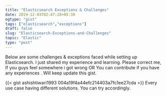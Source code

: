 ```yaml
---
title: "Elasticsearch Exceptions & Challenges"
date: 2019-12-03T02:47:28+05:30
ogtype: "gist"
tags: ["elasticsearch","exceptions"]
draft: false
slug: "Elasticsearch-Exceptions-and-Challenges"
topic: "Elastic"
type: "post"
---
```


Below are some challenges & exceptions faced while setting up Elasticsearch. I just shared my experience and learning. Please correct me, If you guys feel somewhere i got wrong OR You can contribute if you have any experiences . Will keep update this gist.

{{< gist ashishtiwari1993 004a19f4a44efc214403a7fc1ee27cda >}}
Every use case having different solutions. You can try accordingly.
